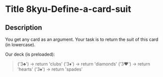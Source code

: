 # Title 8kyu-Define-a-card-suit

## Description

You get any card as an argument. Your task is to return the suit of this card (in lowercase).

Our deck (is preloaded):

> ('3♣') -> return 'clubs'
> ('3♦') -> return 'diamonds'
> ('3♥') -> return 'hearts'
> ('3♠') -> return 'spades'
